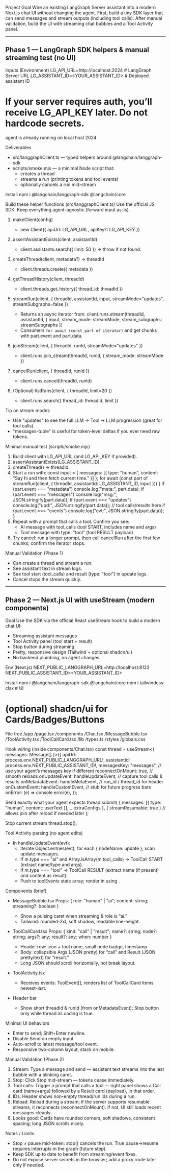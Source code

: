 Project Goal
Wire an existing LangGraph Server assistant into a modern Next.js chat UI without changing the agent. First, build a tiny SDK layer that can send messages and stream outputs (including tool calls). After manual validation, build the UI with streaming chat bubbles and a Tool Activity panel.

----------------------------------------
Phase 1 — LangGraph SDK helpers & manual streaming test (no UI)
----------------------------------------

Inputs (Environment)
LG_API_URL=http://localhost:2024        # LangGraph Server URL
LG_ASSISTANT_ID=<YOUR_ASSISTANT_ID>     # Deployed assistant ID
# If your server requires auth, you’ll receive LG_API_KEY later. Do not hardcode secrets.
agent is already running on local host 2024

Deliverables
- src/langgraphClient.ts — typed helpers around @langchain/langgraph-sdk
- scripts/smoke.mjs — a minimal Node script that:
  - creates a thread
  - streams a run (printing tokens and tool events)
  - optionally cancels a run mid-stream

Install
npm i @langchain/langgraph-sdk @langchain/core

Build these helper functions (src/langgraphClient.ts)
Use the official JS SDK. Keep everything agent-agnostic (forward input as-is).

1) makeClient(config)
   - new Client({ apiUrl: LG_API_URL, apiKey?: LG_API_KEY })

2) assertAssistantExists(client, assistantId)
   - client.assistants.search({ limit: 50 }) → throw if not found.

3) createThread(client, metadata?) → threadId
   - client.threads.create({ metadata })

4) getThreadHistory(client, threadId)
   - client.threads.get_history({ thread_id: threadId })

5) streamRun(client, { threadId, assistantId, input, streamMode="updates", streamSubgraphs=false })
   - Returns an async iterator from:
     client.runs.stream(threadId, assistantId, {
       input, stream_mode: streamMode, stream_subgraphs: streamSubgraphs
     })
   - Consumers `for await (const part of iterator)` and get chunks with part.event and part.data.

6) joinStream(client, { threadId, runId, streamMode="updates" })
   - client.runs.join_stream(threadId, runId, { stream_mode: streamMode })

7) cancelRun(client, { threadId, runId })
   - client.runs.cancel(threadId, runId)

8) (Optional) listRuns(client, { threadId, limit=20 })
   - client.runs.search({ thread_id: threadId, limit })

Tip on stream modes
- Use "updates" to see the full LLM → Tool → LLM progression (great for tool calls).
- "messages-tuple" is useful for token-level deltas if you ever need raw tokens.

Minimal manual test (scripts/smoke.mjs)
1. Build client with LG_API_URL (and LG_API_KEY if provided).
2. assertAssistantExists(LG_ASSISTANT_ID).
3. createThread() → threadId.
4. Start a run with:
   const input = { messages: [{ type: "human", content: "Say hi and then fetch current time." }] };
   for await (const part of streamRun(client, { threadId, assistantId: LG_ASSISTANT_ID, input })) {
     if (part.event === "metadata") console.log("meta:", part.data);
     if (part.event === "messages") console.log("msg:", JSON.stringify(part.data));
     if (part.event === "updates")  console.log("upd:", JSON.stringify(part.data));  // tool calls/results here
     if (part.event === "events")   console.log("evt:", JSON.stringify(part.data));
   }
5. Repeat with a prompt that calls a tool. Confirm you see:
   - AI message with tool_calls (tool START, includes name and args)
   - Tool message with type: "tool" (tool RESULT payload)
6. Try cancel: run a longer prompt, then call cancelRun after the first few chunks; confirm the iterator stops.

Manual Validation (Phase 1)
- Can create a thread and stream a run.
- See assistant text in stream logs.
- See tool start (tool_calls) and result (type: "tool") in update logs.
- Cancel stops the stream quickly.


----------------------------------------
Phase 2 — Next.js UI with useStream (modern components)
----------------------------------------

Goal
Use the SDK via the official React useStream hook to build a modern chat UI:
- Streaming assistant messages
- Tool Activity panel (tool start + result)
- Stop button during streaming
- Pretty, responsive design (Tailwind + optional shadcn/ui)
- No backend plumbing, no agent changes

Env (Next.js)
NEXT_PUBLIC_LANGGRAPH_URL=http://localhost:8123
NEXT_PUBLIC_ASSISTANT_ID=<YOUR_ASSISTANT_ID>

Install
npm i @langchain/langgraph-sdk @langchain/core
npm i tailwindcss clsx   # UI
# (optional) shadcn/ui for Cards/Badges/Buttons

File tree
/app
  /page.tsx
/components
  /Chat.tsx
  /MessageBubble.tsx
  /ToolActivity.tsx
  /ToolCallCard.tsx
/lib
  /types.ts
/styles
  /globals.css

Hook wiring (inside components/Chat.tsx)
const thread = useStream<{ messages: Message[] }>({
  apiUrl: process.env.NEXT_PUBLIC_LANGGRAPH_URL!,
  assistantId: process.env.NEXT_PUBLIC_ASSISTANT_ID!,
  messagesKey: "messages",        // use your agent’s messages key if different
  reconnectOnMount: true,         // smooth reloads
  onUpdateEvent: handleUpdateEvent,   // capture tool calls & results
  onMetadataEvent: handleMetaEvent,   // run_id / thread_id for header
  onCustomEvent: handleCustomEvent,   // stub for future progress bars
  onError: (e) => console.error(e),
});

Send exactly what your agent expects
thread.submit(
  { messages: [{ type: "human", content: userText }], ...extraConfigs },
  { streamResumable: true }   // allows join after reload if needed later
);

Stop current stream
thread.stop();

Tool Activity parsing (no agent edits)
- In handleUpdateEvent(evt):
  - Iterate Object.entries(evt); for each { nodeName: update }, scan update.messages.
  - If m.type === "ai" and Array.isArray(m.tool_calls) → ToolCall START (extract name/type and args).
  - If m.type === "tool" → ToolCall RESULT (extract name (if present) and content as result).
  - Push to toolEvents state array; render in <ToolActivity /> using <ToolCallCard />.

Components (brief)
- MessageBubble.tsx
  Props: { role: "human" | "ai"; content: string; streaming?: boolean }
  - Show a pulsing caret when streaming & role is “ai.”
  - Tailwind: rounded-2xl, soft shadow, readable line-height.

- ToolCallCard.tsx
  Props: { kind: "call" | "result"; name?: string; node?: string; args?: any; result?: any; when: number }
  - Header row: icon + tool name, small node badge, timestamp.
  - Body: collapsible Args (JSON pretty) for “call” and Result (JSON pretty/text) for “result.”
  - Long JSON should scroll horizontally, not break layout.

- ToolActivity.tsx
  - Receives events: ToolEvent[], renders list of ToolCallCard items newest-last.

- Header bar
  - Show short threadId & runId (from onMetadataEvent); Stop button only while thread.isLoading is true.

Minimal UI behaviors
- Enter to send; Shift+Enter newline.
- Disable Send on empty input.
- Auto-scroll to latest message/tool event.
- Responsive two-column layout; stack on mobile.

Manual Validation (Phase 2)
1) Stream: Type a message and send — assistant text streams into the last bubble with a blinking caret.
2) Stop: Click Stop mid-stream — tokens cease immediately.
3) Tool calls: Trigger a prompt that calls a tool — right panel shows a Call card (name+args) followed by a Result card (payload), in that order.
4) IDs: Header shows non-empty thread/run ids during a run.
5) Reload: Reload during a stream; if the server supports resumable streams, it reconnects (reconnectOnMount). If not, UI still loads recent messages cleanly.
6) Looks good: Cards have rounded corners, soft shadows, consistent spacing; long JSON scrolls nicely.

Notes / Limits
- Stop ≠ pause mid-token: stop() cancels the run. True pause→resume requires interrupts in the graph (future step).
- Keep SDK up to date to benefit from streaming/event fixes.
- Do not expose server secrets in the browser; add a proxy route later only if needed.
